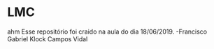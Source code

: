 # LMC
ahm
Esse repositório foi craido na aula do dia 18/06/2019.
-Francisco Gabriel Klock Campos Vidal
